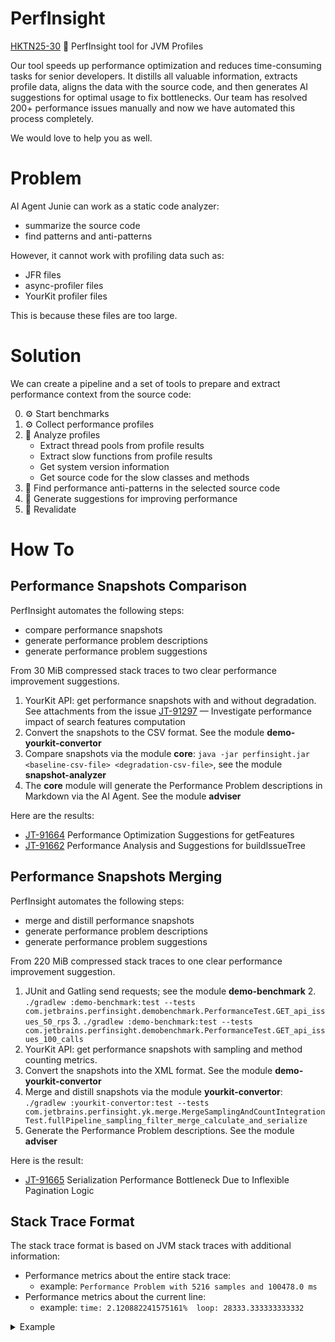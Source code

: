 # PerfInsight
[HKTN25-30](https://youtrack.jetbrains.com/issue/HKTN25-30/PerfInsight-tool-for-JVM-Profiles) 🔬 PerfInsight tool for JVM Profiles

Our tool speeds up performance optimization and reduces time-consuming tasks for senior developers.
It distills all valuable information, extracts profile data, aligns the data with the source code, and then generates AI suggestions for optimal usage to fix bottlenecks.
Our team has resolved 200+ performance issues manually and now we have automated this process completely.

We would love to help you as well.

# Problem

AI Agent Junie can work as a static code analyzer:
- summarize the source code
- find patterns and anti-patterns

However, it cannot work with profiling data such as:
- JFR files
- async-profiler files
- YourKit profiler files

This is because these files are too large.

# Solution

We can create a pipeline and a set of tools to prepare and extract performance context from the source code:

0. ⚙️ Start benchmarks
1. ⚙️ Collect performance profiles
2. 🔬 Analyze profiles
    * Extract thread pools from profile results
    * Extract slow functions from profile results
    * Get system version information
    * Get source code for the slow classes and methods
3. 🔮 Find performance anti-patterns in the selected source code
4. 🔮 Generate suggestions for improving performance
5. 🔁 Revalidate

# How To

## Performance Snapshots Comparison

PerfInsight automates the following steps:
- compare performance snapshots
- generate performance problem descriptions
- generate performance problem suggestions

From 30 MiB compressed stack traces to two clear performance improvement suggestions.

1. YourKit API: get performance snapshots with and without degradation. See attachments from the issue [JT-91297](https://youtrack.jetbrains.com/issue/JT-91297/Investigate-performance-impact-of-search-features-computation?backToIssues=false) — Investigate performance impact of search features computation
2. Convert the snapshots to the CSV format. See the module **demo-yourkit-convertor**
3. Compare snapshots via the module **core**: `java -jar perfinsight.jar <baseline-csv-file> <degradation-csv-file>`, see the module **snapshot-analyzer**
4. The **core** module will generate the Performance Problem descriptions in Markdown via the AI Agent. See the module **adviser**

Here are the results:
- [JT-91664](https://youtrack.jetbrains.com/issue/JT-91664/Performance-Optimization-Suggestions-for-getFeatures) Performance Optimization Suggestions for getFeatures
- [JT-91662](https://youtrack.jetbrains.com/issue/JT-91662/Performance-Analysis-and-Suggestions-for-buildIssueTree) Performance Analysis and Suggestions for buildIssueTree

## Performance Snapshots Merging

PerfInsight automates the following steps:
- merge and distill performance snapshots
- generate performance problem descriptions
- generate performance problem suggestions

From 220 MiB compressed stack traces to one clear performance improvement suggestion.

1. JUnit and Gatling send requests; see the module **demo-benchmark**
   2. `./gradlew :demo-benchmark:test --tests com.jetbrains.perfinsight.demobenchmark.PerformanceTest.GET_api_issues_50_rps`
   3. `./gradlew :demo-benchmark:test --tests com.jetbrains.perfinsight.demobenchmark.PerformanceTest.GET_api_issues_100_calls`
1. YourKit API: get performance snapshots with sampling and method counting metrics.
2. Convert the snapshots into the XML format. See the module **demo-yourkit-convertor**
3. Merge and distill snapshots via the module **yourkit-convertor**: `./gradlew :yourkit-convertor:test --tests com.jetbrains.perfinsight.yk.merge.MergeSamplingAndCountIntegrationTest.fullPipeline_sampling_filter_merge_calculate_and_serialize`
4. Generate the Performance Problem descriptions. See the module **adviser**

Here is the result:
- [JT-91665](https://youtrack.jetbrains.com/issue/JT-91665/Serialization-Performance-Bottleneck-Due-to-Inflexible-Pagination-Logic) Serialization Performance Bottleneck Due to Inflexible Pagination Logic

## Stack Trace Format

The stack trace format is based on JVM stack traces with additional information:
- Performance metrics about the entire stack trace:
  - example: `Performance Problem with 5216 samples and 100478.0 ms`
- Performance metrics about the current line:
  - example: `time: 2.120882241575161%	loop: 28333.333333333332`

<details>

<summary>Example</summary>

```java
Performance Problem with 5216 samples and 100478.0 ms:
 	at com.fasterxml.jackson.databind.ser.impl.IndexedListSerializer.serializeTypedContents(List, JsonGenerator, SerializerProvider)(IndexedListSerializer.java:92)
	at jetbrains.gap.resource.pojo.GapBeanSerializer.serializeWithType(Object, JsonGenerator, SerializerProvider, TypeSerializer)(IndexedListSerializer.java:181)		loop: 1650.0
	at jetbrains.gap.resource.pojo.GapBeanSerializer.doSerializeWithType(Object, JsonGenerator, SerializerProvider, TypeSerializer)(GapBeanSerializer.kt:85)
	at com.fasterxml.jackson.databind.ser.std.BeanSerializerBase.serializeWithType(Object, JsonGenerator, SerializerProvider, TypeSerializer)(GapBeanSerializer.kt:72)
	at com.fasterxml.jackson.databind.ser.std.BeanSerializerBase.serializeFieldsFiltered(Object, JsonGenerator, SerializerProvider)(BeanSerializerBase.java:655)
	at jetbrains.gap.resource.pojo.FilteringPropertyFilter.serializeAsField(Object, JsonGenerator, SerializerProvider, PropertyWriter)(BeanSerializerBase.java:825)		loop: 71.63636363636364
	at jetbrains.gap.resource.pojo.FilterByProvidesWriter.serializeAsField(Object, Page, JsonGenerator, SerializerProvider)(FilteringPropertyFilter.kt:86)
	at jetbrains.gap.resource.pojo.FilterByProvidesWriter.doWrite(JsonGenerator, SerializerProvider, JsonSerializer, Object)(FilterByProvidesWriter.kt:81)
	at com.fasterxml.jackson.databind.ser.std.CollectionSerializer.serialize(Object, JsonGenerator, SerializerProvider)(FilterByProvidesWriter.kt:128)
	at com.fasterxml.jackson.databind.ser.std.CollectionSerializer.serialize(Collection, JsonGenerator, SerializerProvider)(CollectionSerializer.java:25)
	at com.fasterxml.jackson.databind.ser.std.CollectionSerializer.serializeContents(Collection, JsonGenerator, SerializerProvider)(CollectionSerializer.java:111)
	at jetbrains.gap.resource.pojo.GapBeanSerializer.serializeWithType(Object, JsonGenerator, SerializerProvider, TypeSerializer)(CollectionSerializer.java:147)
	at jetbrains.gap.resource.pojo.GapBeanSerializer.doSerializeWithType(Object, JsonGenerator, SerializerProvider, TypeSerializer)(GapBeanSerializer.kt:85)
	at com.fasterxml.jackson.databind.ser.std.BeanSerializerBase.serializeWithType(Object, JsonGenerator, SerializerProvider, TypeSerializer)(GapBeanSerializer.kt:72)
	at com.fasterxml.jackson.databind.ser.std.BeanSerializerBase.serializeFieldsFiltered(Object, JsonGenerator, SerializerProvider)(BeanSerializerBase.java:655)
	at jetbrains.gap.resource.pojo.FilteringPropertyFilter.serializeAsField(Object, JsonGenerator, SerializerProvider, PropertyWriter)(BeanSerializerBase.java:825)	time: 2.120882241575161%	loop: 28333.333333333332
	at jetbrains.gap.resource.pojo.FilterByProvidesWriter.serializeAsField(Object, Page, JsonGenerator, SerializerProvider)(FilteringPropertyFilter.kt:86)
	at java.lang.reflect.Method.invoke(Object, Object[])(FilterByProvidesWriter.kt:34)
	at jdk.internal.reflect.DirectMethodHandleAccessor.invoke(Object, Object[])(Method.java:580)
	at jdk.internal.reflect.DirectMethodHandleAccessor.invokeImpl(Object, Object[])(DirectMethodHandleAccessor.java:103)
	at java.lang.invoke.Invokers$Holder.invokeExact_MT(Object, Object, Object)(DirectMethodHandleAccessor.java:153)	time: 7.394875522442304%
	at java.lang.invoke.LambdaForm$MH.0x00000008029b2c00.invoke(Object, Object)(Invokers$Holder:null)
	at java.lang.invoke.DirectMethodHandle$Holder.invokeVirtual(Object, Object)(LambdaForm$MH:null)
	at jetbrains.charisma.persistent.IssueComment.getTextPreview()(DirectMethodHandle$Holder:null)
	at jetbrains.gap.resource.metadata.ReadOnlyDelegateImpl.getValue(Object, KProperty)(IssueComment.kt:40)
	at jetbrains.gap.resource.metadata.ReadOnlyDelegateImpl.getValue(Entity, KProperty)(ReadOnlyDelegates.kt:33)
	at jetbrains.charisma.persistent.IssueComment$textPreview$2.invoke()(ReadOnlyDelegates.kt:39)
	at jetbrains.charisma.persistent.IssueComment$textPreview$2.invoke()(IssueComment.kt:40)	time: 2.3142107996503984%
	at jetbrains.youtrack.markup.MarkupProcessorFactoryImpl$Builder.render(XdTextContainer)(IssueComment.kt:45)
	at jetbrains.youtrack.markup.CachingMarkdownProcessor.render(XdTextContainer, boolean, boolean, boolean, boolean)(MarkupProcessorFactoryImpl.kt:128)
	at jetbrains.youtrack.markup.MarkdownProcessor.render(XdTextContainer, boolean, boolean, boolean, boolean)(CachingMarkdownProcessor.kt:46)
	at jetbrains.youtrack.markup.MarkdownProcessingContextKt.markdownContext(XdTextContainer, boolean, boolean, boolean, Function0)(MarkdownProcessor.kt:161)		loop: 1666.6666666666667
	at jetbrains.youtrack.markup.MarkdownProcessingContext.execute(XdTextContainer, boolean, boolean, boolean, Function0)(MarkdownProcessingContext.kt:55)
	at jetbrains.youtrack.markup.MarkdownProcessor$render$2$1.invoke()(MarkdownProcessingContext.kt:38)
	at jetbrains.youtrack.markup.MarkdownProcessor$render$2$1.invoke()(MarkdownProcessor.kt:161)
	at jetbrains.youtrack.markup.MarkdownProcessor$Engine.render(String)(MarkdownProcessor.kt:162)
	at org.commonmark.renderer.html.HtmlRenderer.render(Node)(MarkdownProcessor.kt:58)
	at org.commonmark.renderer.html.HtmlRenderer.render(Node, Appendable)(HtmlRenderer.java:77)	time: 6.4956510920339765%
	at org.commonmark.renderer.html.HtmlRenderer$RendererContext.render(Node)(HtmlRenderer.java:68)
	at org.commonmark.internal.renderer.NodeRendererMap.render(Node)(HtmlRenderer.java:296)
	at org.commonmark.renderer.html.CoreHtmlNodeRenderer.render(Node)(NodeRendererMap.java:23)
	at org.commonmark.node.Document.accept(Visitor)(CoreHtmlNodeRenderer.java:49)
	at org.commonmark.renderer.html.CoreHtmlNodeRenderer.visit(Document)(Document.java:7)
	at org.commonmark.renderer.html.CoreHtmlNodeRenderer.visitChildren(Node)(CoreHtmlNodeRenderer.java:55)
	at org.commonmark.renderer.html.HtmlRenderer$RendererContext.render(Node)(CoreHtmlNodeRenderer.java:252)		loop: 11.0
	at org.commonmark.internal.renderer.NodeRendererMap.render(Node)(HtmlRenderer.java:296)
	at org.commonmark.renderer.html.CoreHtmlNodeRenderer.render(Node)(NodeRendererMap.java:23)
	at org.commonmark.node.Paragraph.accept(Visitor)(CoreHtmlNodeRenderer.java:49)
	at org.commonmark.renderer.html.CoreHtmlNodeRenderer.visit(Paragraph)(Paragraph.java:10)	time: 1.8621274533559486%
	at org.commonmark.renderer.html.CoreHtmlNodeRenderer.visitChildren(Node)(CoreHtmlNodeRenderer.java:75)
	at org.commonmark.renderer.html.HtmlRenderer$RendererContext.render(Node)(CoreHtmlNodeRenderer.java:252)
	at org.commonmark.internal.renderer.NodeRendererMap.render(Node)(HtmlRenderer.java:296)
	at jetbrains.youtrack.markup.renderer.EntityLinkRenderer.render(Node)(NodeRendererMap.java:23)	time: 9.327900726961992%
	at jetbrains.youtrack.markup.extensions.IssueLink.getNavigable()(EntityLinkRenderer.kt:25)
	at kotlin.SynchronizedLazyImpl.getValue()(MarkdownEntityLinks.kt:63)	time: 1.9730118672701107%
	at jetbrains.youtrack.markup.extensions.IssueLink$navigable$2.invoke()(LazyJVM.kt:83)
	at jetbrains.youtrack.markup.extensions.IssueLink$navigable$2.invoke()(MarkdownEntityLinks.kt:63)
	at jetbrains.youtrack.markup.extensions.IssueLink.getAccessible()(MarkdownEntityLinks.kt:63)
	at kotlin.SynchronizedLazyImpl.getValue()(MarkdownEntityLinks.kt:62)
	at jetbrains.youtrack.markup.extensions.IssueLink$accessible$2.invoke()(LazyJVM.kt:83)
	at jetbrains.youtrack.markup.extensions.IssueLink$accessible$2.invoke()(MarkdownEntityLinks.kt:62)
	at jetbrains.youtrack.persistent.XdIssueExtKt.isAccessible$default(XdIssue, Operation, XdUser, int, Object)(MarkdownEntityLinks.kt:62)	time: 1.4898892736522593%
	at jetbrains.youtrack.persistent.XdIssueExtKt.isAccessible(XdIssue, Operation, XdUser)(XdIssueExt.kt:150)
	at jetbrains.youtrack.persistent.security.IssueSecurity.isAccessible(XdIssue, Operation, XdUser)(XdIssueExt.kt:151)
	at jetbrains.youtrack.persistent.security.IssueSecurity.isAccessible(XdIssue, Operation, XdUser, boolean)(IssueSecurity.kt:31)	time: 19.5073698856472%
	at jetbrains.youtrack.persistent.security.IssueSecurity.isReadAccessibleInProject(SecurityCompatible, XdUser, XdProject)(IssueSecurity.kt:65)	time: 12.972316002700877%
	at jetbrains.youtrack.core.security.AcessUtilsKt.isPermitted(SecurityCompatible, XdUser)(IssueSecurity.kt:138)
	at kotlinx.dnq.query.XdQueryKt.lastOrNull(XdQuery)(AcessUtils.kt:23)	time: 9.926231926822071%
	at jetbrains.exodus.entitystore.iterate.EntityFromLinksIterable.getLast()(XdQuery.kt:630)	time: 35.30760663041342%
	at jetbrains.exodus.env.CursorImpl.getSearchKeyRange(ByteIterable)(EntityFromLinksIterable.java:109)	time: 4.739720478023091%
	at jetbrains.exodus.tree.patricia.PatriciaCursorDecorator.getSearchKeyRange(ByteIterable)(CursorImpl.java:110)	time: 25.770784605570913%
	at jetbrains.exodus.tree.TreeCursor.getSearchKeyRange(ByteIterable)(PatriciaCursorDecorator.java:237)
	at jetbrains.exodus.tree.TreeCursor.moveTo(ByteIterable, ByteIterable, boolean)(TreeCursor.java:148)
	at jetbrains.exodus.tree.patricia.PatriciaTraverser.moveToRange(ByteIterable, ByteIterable)(TreeCursor.java:187)	time: 100.0%
```

</details>
